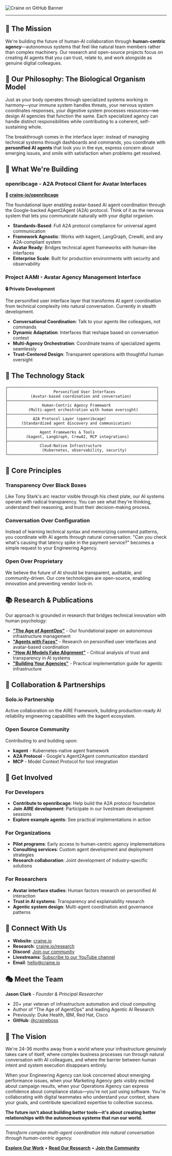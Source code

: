 ![Craine on GitHub Banner](craine-on-github-banner.png)

---

## 🎯 The Mission

We're building the future of human-AI collaboration through **human-centric agency**—autonomous systems that feel like natural team members rather than complex machinery. Our research and open-source projects focus on creating AI agents that you can trust, relate to, and work alongside as genuine digital colleagues.

## 🧬 Our Philosophy: The Biological Organism Model

Just as your body operates through specialized systems working in harmony—your immune system handles threats, your nervous system coordinates responses, your digestive system processes resources—we design AI agencies that function the same. Each specialized agency can handle distinct responsibilities while contributing to a coherent, self-sustaining whole.

The breakthrough comes in the interface layer: instead of managing technical systems through dashboards and commands, you coordinate with **personified AI agents** that look you in the eye, express concern about emerging issues, and smile with satisfaction when problems get resolved.

## 🚀 What We're Building

### **openribcage** - A2A Protocol Client for Avatar Interfaces
**🔗 [craine-io/openribcage](https://github.com/craine-io/openribcage)**

The foundational layer enabling avatar-based AI agent coordination through the Google-backed Agent2Agent (A2A) protocol. Think of it as the nervous system that lets you communicate naturally with your digital organism.

- **Standards-Based**: Full A2A protocol compliance for universal agent communication
- **Framework Agnostic**: Works with kagent, LangGraph, CrewAI, and any A2A-compliant system
- **Avatar Ready**: Bridges technical agent frameworks with human-like interfaces
- **Enterprise Scale**: Built for production environments with security and observability

### **Project AAMI** - Avatar Agency Management Interface
**🔒 Private Development**

The personified user interface layer that transforms AI agent coordination from technical complexity into natural conversation. Currently in stealth development.

- **Conversational Coordination**: Talk to your agents like colleagues, not commands
- **Dynamic Adaptation**: Interfaces that reshape based on conversation context
- **Multi-Agency Orchestration**: Coordinate teams of specialized agents seamlessly
- **Trust-Centered Design**: Transparent operations with thoughtful human oversight

## 🎪 The Technology Stack

```
┌─────────────────────────────────────────────────────────────────┐
│                    Personified User Interfaces                  │
│          (Avatar-based coordination and conversation)           │
├─────────────────────────────────────────────────────────────────┤
│               Human-Centric Agency Framework                    │
│         (Multi-agent orchestration with human oversight)        │
├─────────────────────────────────────────────────────────────────┤
│           A2A Protocol Layer (openribcage)                      │
│      (Standardized agent discovery and communication)           │
├─────────────────────────────────────────────────────────────────┤
│              Agent Frameworks & Tools                           │
│        (kagent, LangGraph, CrewAI, MCP integrations)            │
├─────────────────────────────────────────────────────────────────┤
│              Cloud-Native Infrastructure                        │
│               (Kubernetes, observability, security)             │
└─────────────────────────────────────────────────────────────────┘
```

## 🌟 Core Principles

### **Transparency Over Black Boxes**
Like Tony Stark's arc reactor visible through his chest plate, our AI systems operate with radical transparency. You can see what they're thinking, understand their reasoning, and trust their decision-making process.

### **Conversation Over Configuration**
Instead of learning technical syntax and memorizing command patterns, you coordinate with AI agents through natural conversation. "Can you check what's causing that latency spike in the payment service?" becomes a simple request to your Engineering Agency.

### **Open Over Proprietary**
We believe the future of AI should be transparent, auditable, and community-driven. Our core technologies are open-source, enabling innovation and preventing vendor lock-in.

## 📚 Research & Publications

Our approach is grounded in research that bridges technical innovation with human psychology:

- **["The Age of AgentOps"](https://craine.io/research)** - Our foundational paper on autonomous infrastructure management
- **["Agents with Faces"](https://medium.com/craine-operators-blog/agents-with-faces-the-personified-user-interface-c4664234d619)** - Research on personified user interfaces and avatar-based coordination
- **["How AI Models Fake Alignment"](https://medium.com/@craineboss/how-ai-models-fake-alignment-and-why-you-should-care-9219391d08f5)** - Critical analysis of trust and transparency in AI systems
- **["Building Your Agencies"](https://medium.com/me/stats/post/3a55914938c9)** - Practical implementation guide for agentic infrastructure

## 🤝 Collaboration & Partnerships

### **Solo.io Partnership**
Active collaboration on the AIRE Framework, building production-ready AI reliability engineering capabilities with the kagent ecosystem.

### **Open Source Community**
Contributing to and building upon:
- **kagent** - Kubernetes-native agent framework
- **A2A Protocol** - Google's Agent2Agent communication standard
- **MCP** - Model Context Protocol for tool integration

## 🚀 Get Involved

### **For Developers**
- **Contribute to openribcage**: Help build the A2A protocol foundation
- **Join AIRE development**: Participate in our livestream development sessions
- **Explore example agents**: See practical implementations in action

### **For Organizations**
- **Pilot programs**: Early access to human-centric agency implementations
- **Consulting services**: Custom agent development and deployment strategies
- **Research collaboration**: Joint development of industry-specific solutions

### **For Researchers**
- **Avatar interface studies**: Human factors research on personified AI interaction
- **Trust in AI systems**: Transparency and explainability research
- **Agentic system design**: Multi-agent coordination and governance patterns

## 💬 Connect With Us

- **Website**: [craine.io](https://craine.io)
- **Research**: [craine.io/research](https://craine.io/research)
- **Discord**: [Join our community](https://discord.gg/nFzG54FG)
- **Livestreams**: [Subscribe to our YouTube channel](https://www.youtube.com/@craine_io)
- **Email**: [hello@craine.io](mailto:hello@craine.io)

## 🎭 Meet the Team

**Jason Clark** - *Founder & Principal Researcher*
- 20+ year veteran of infrastructure automation and cloud computing
- Author of "The Age of AgentOps" and leading Agentic AI Research
- Previously: Duke Health, IBM, Red Hat, Cisco
- **GitHub**: [@craineboss](https://github.com/craineboss)

## 🔮 The Vision

We're 24-36 months away from a world where your infrastructure genuinely takes care of itself, where complex business processes run through natural conversation with AI colleagues, and where the barrier between human intent and system execution disappears entirely.

When your Engineering Agency can look concerned about emerging performance issues, when your Marketing Agency gets visibly excited about campaign results, when your Operations Agency can express confidence about compliance status—you're not just using software. You're collaborating with digital teammates who understand your context, share your goals, and contribute specialized expertise to collective success.

**The future isn't about building better tools—it's about creating better relationships with the autonomous systems that run our world.**

---

*Transform complex multi-agent coordination into natural conversation through human-centric agency.*

**[Explore Our Work](https://github.com/craine-io)** • **[Read Our Research](https://craine.io/research)** • **[Join the Community](https://www.youtube.com/@craine_io)**

